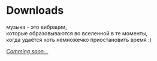 # Downloads

музыка - это вибрации,  
которые образовываются во вселенной в те моменты,  
когда удаётся хоть немножечко приостановить время :)

[*Comming soon...*](humans.txt)
